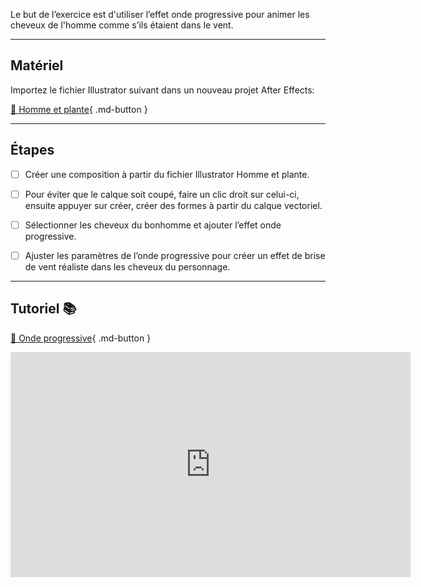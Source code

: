 Le but de l’exercice est d'utiliser l’effet onde progressive pour animer les cheveux de l'homme comme s’ils étaient dans le vent.    
***  
## Matériel

Importez le fichier Illustrator suivant dans un nouveau projet After Effects:   

[📁 Homme et plante](https://cmontmorency365-my.sharepoint.com/:u:/g/personal/lora_boisvert_cmontmorency_qc_ca/ESz1fLdIdnpOmwPS67Hp6tYBaEf4S9LIdNb1Y2zBKnWtNA?e=EvDAtL){ .md-button }   <br>

***  

## Étapes

- [ ] Créer une composition à partir du fichier Illustrator Homme et plante.
- [ ] Pour éviter que le calque soit coupé, faire un clic droit sur celui-ci, ensuite appuyer sur créer, créer des formes à partir du calque vectoriel.
- [ ] Sélectionner les cheveux du bonhomme et ajouter l’effet onde progressive.
- [ ] Ajuster les paramètres de l’onde progressive pour créer un effet de brise de vent réaliste dans les cheveux du personnage.


***  


## Tutoriel 📚
[📁 Onde progressive](https://cmontmorency365.sharepoint.com/:v:/s/TIM-582214-Animation2d77/EX9ajx8UpMxCqE_Ed9PsYlIBlPqeaHhtyH7W2-vJ3sjBGQ?e=2GJlA0){ .md-button }   <br>   

<iframe src="https://cmontmorency365.sharepoint.com/sites/TIM-582214-Animation2d77/_layouts/15/embed.aspx?UniqueId=1f8f5a7f-a414-42cc-a84f-c477d3ec6252&embed=%7B%22ust%22%3Atrue%2C%22hv%22%3A%22CopyEmbedCode%22%7D&referrer=StreamWebApp&referrerScenario=EmbedDialog.Create" width="640" height="360" frameborder="0" scrolling="no" allowfullscreen title="03_onde_progressive.mp4"></iframe>
